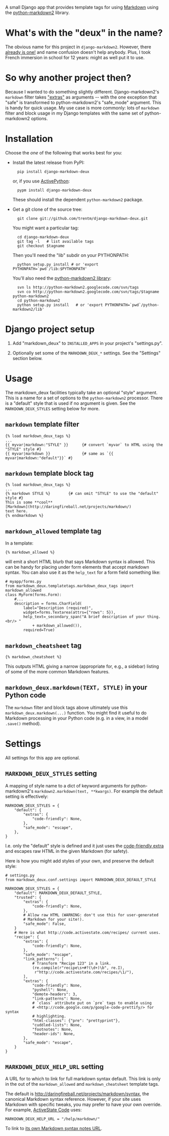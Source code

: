 A small Django app that provides template tags for using
[Markdown](http://daringfireball.net/projects/markdown/) using the
[python-markdown2](http://code.google.com/p/python-markdown2/) library.

# What's with the "deux" in the name?

The obvious name for this project in `django-markdown2`. However, there
[already is one!](http://github.com/svetlyak40wt/django-markdown2) and name
confusion doesn't help anybody. Plus, I took French immersion in school for 12
years: might as well put it to use.

# So why another project then?

Because I wanted to do something slightly different. Django-markdown2's
`markdown` filter takes
["extras"](http://code.google.com/p/python-markdown2/wiki/Extras) as arguments
-- with the one exception that "safe" is transformed to python-markdown2's
"safe_mode" argument. This is handy for quick usage. My use case is more
commonly: lots of `markdown` filter and block usage in my Django templates with
the same set of python-markdown2 options.


# Installation

Choose the *one* of the following that works best for you:

- Install the latest release from PyPI:

        pip install django-markdown-deux

    or, if you use [ActivePython](http://www.activestate.com/activepython):

        pypm install django-markdown-deux

    These should install the dependent `python-markdown2` package.

- Get a git clone of the source tree:

        git clone git://github.com/trentm/django-markdown-deux.git

    You might want a particular tag:

        cd django-markdown-deux
        git tag -l   # list available tags
        git checkout $tagname

    Then you'll need the "lib" subdir on your PYTHONPATH:

        python setup.py install # or 'export PYTHONPATH=`pwd`/lib:$PYTHONPATH'

    You'll also need the [python-markdown2
    library](http://code.google.com/p/python-markdown2):

        svn ls http://python-markdown2.googlecode.com/svn/tags
        svn co http://python-markdown2.googlecode.com/svn/tags/$tagname python-markdown2
        cd python-markdown2
        python setup.py install   # or 'export PYTHONPATH=`pwd`/python-markdown2/lib'


# Django project setup

1. Add "markdown_deux" to `INSTALLED_APPS` in your project's "settings.py".

2. Optionally set some of the `MARKDOWN_DEUX_*` settings. See the "Settings"
   section below.


# Usage

The markdown_deux facilities typically take an optional "style" argument. This
is a name for a set of options to the `python-markdown2` processor. There is
a "default" style that is used if no argument is given. See the
`MARKDOWN_DEUX_STYLES` setting below for more.

## `markdown` template filter

    {% load markdown_deux_tags %}
    ...
    {{ myvar|markdown:"STYLE" }}      {# convert `myvar` to HTML using the "STYLE" style #}
    {{ myvar|markdown }}              {# same as `{{ myvar|markdown:"default"}}` #}

## `markdown` template block tag

    {% load markdown_deux_tags %}
    ...
    {% markdown STYLE %}        {# can omit "STYLE" to use the "default" style #}
    This is some **cool**
    [Markdown](http://daringfireball.net/projects/markdown/)
    text here.
    {% endmarkdown %}

## `markdown_allowed` template tag

In a template:

    {% markdown_allowed %}

will emit a short HTML blurb that says Markdown syntax is allowed. This can be
handy for placing under form elements that accept markdown syntax. You can also
use it as the `help_text` for a form field something like:

    # myapp/forms.py
    from markdown_deux.templatetags.markdown_deux_tags import markdown_allowed
    class MyForm(forms.Form):
        #...
        description = forms.CharField(
            label="Description (required)",
            widget=forms.Textarea(attrs={"rows": 5}),
            help_text=_secondary_span("A brief description of your thing.<br/> "
                + markdown_allowed()),
            required=True)


## `markdown_cheatsheet` tag

    {% markdown_cheatsheet %}

This outputs HTML giving a narrow (appropriate for, e.g., a sidebar) listing of
some of the more common Markdown features.


## `markdown_deux.markdown(TEXT, STYLE)` in your Python code

The `markdown` filter and block tags above ultimately use this
`markdown_deux.markdown(...)` function. You might find it useful to do Markdown
processing in your Python code (e.g. in a view, in a model `.save()` method).


# Settings

All settings for this app are optional.

## `MARKDOWN_DEUX_STYLES` setting

A mapping of style name to a dict of keyword arguments for python-markdown2's
`markdown2.markdown(text, **kwargs)`. For example the default setting is
effectively:
    
    MARKDOWN_DEUX_STYLES = {
        "default": {
            "extras": {
                "code-friendly": None,
            },
            "safe_mode": "escape",
        },
    }

I.e. only the "default" style is defined and it just uses the [code-friendly
extra](http://code.google.com/p/python-markdown2/wiki/CodeFriendly) and escapes
raw HTML in the given Markdown (for safety).

Here is how you might add styles of your own, and preserve the default style:

    # settings.py
    from markdown_deux.conf.settings import MARKDOWN_DEUX_DEFAULT_STYLE
    
    MARKDOWN_DEUX_STYLES = {
        "default": MARKDOWN_DEUX_DEFAULT_STYLE,
        "trusted": {
            "extras": {
                "code-friendly": None,
            },
            # Allow raw HTML (WARNING: don't use this for user-generated
            # Markdown for your site!).
            "safe_mode": False,
        }
        # Here is what http://code.activestate.com/recipes/ current uses.
        "recipe": {
            "extras": {
                "code-friendly": None,
            },
            "safe_mode": "escape",
            "link_patterns": [
                # Transform "Recipe 123" in a link.
                (re.compile(r"recipe\s+#?(\d+)\b", re.I),
                 r"http://code.activestate.com/recipes/\1/"),
            ],
            "extras": {
                "code-friendly": None,
                "pyshell": None,
                "demote-headers": 3,
                "link-patterns": None,
                # `class` attribute put on `pre` tags to enable using
                # <http://code.google.com/p/google-code-prettify/> for syntax
                # highlighting.
                "html-classes": {"pre": "prettyprint"},
                "cuddled-lists": None,
                "footnotes": None,
                "header-ids": None,
            },
            "safe_mode": "escape",
        }
    }
    

## `MARKDOWN_DEUX_HELP_URL` setting

A URL for to which to link for full markdown syntax default. This link is only
in the out of the `markdown_allowed` and `markdown_cheatsheet` template tags.

The default is <http://daringfireball.net/projects/markdown/syntax>, the
canonical Markdown syntax reference. However, if your site uses Markdown with
specific tweaks, you may prefer to have your own override. For example,
[ActiveState Code](http://code.activestate.com) uses:

    MARKDOWN_DEUX_HELP_URL = "/help/markdown/"

To link to [its own Markdown syntax notes
URL](http://code.activestate.com/help/markdown/).


